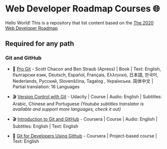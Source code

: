 #  Web Developer Roadmap Courses :globe_with_meridians:

Hello World! This is a repository that list content based on the [The 2020 Web Developer Roadmap](https://github.com/kamranahmedse/developer-roadmap)

## Required for any path
### Git and GitHub
- :book: [Pro Git](https://git-scm.com/book/en/v2) - Scott Chacon and Ben Straub (Apress) | Book | Text: English, български език, Deutsch, Español, Français, Ελληνικά, 日本語, 한국어, Nederlands, Русский, Slovenščina, Tagalog , Українська. 简体中文 | Partial translation:  16 Languages

-  :clapper: [Version Control with Git](https://www.udacity.com/course/version-control-with-git--ud123) - Udacity |  Course | Audio: English | Subtitles:  Arabic, Chinese and Portuguese 
*(Youtube subtitles translator is available and support more languages, check it out)*

- :clapper: [Introduction to Git and GitHub](https://www.coursera.org/programs/4c600a0d-4714-4ee7-b8ac-fbcedf955304?collectionId=&productId=-qIqP1FsEemNmQ6a3syMJg&productType=course&showMiniModal=true) - Coursera | Course | Audio: English | Subtitles: English | Text: English

- :page_facing_up: [Git for Developers Using Github](https://www.coursera.org/programs/4c600a0d-4714-4ee7-b8ac-fbcedf955304?collectionId=&productId=v1PhHrG6EeqvmBJpqY8HJQ&productType=course&showMiniModal=true) - Coursera | Project-based course | Text: English
